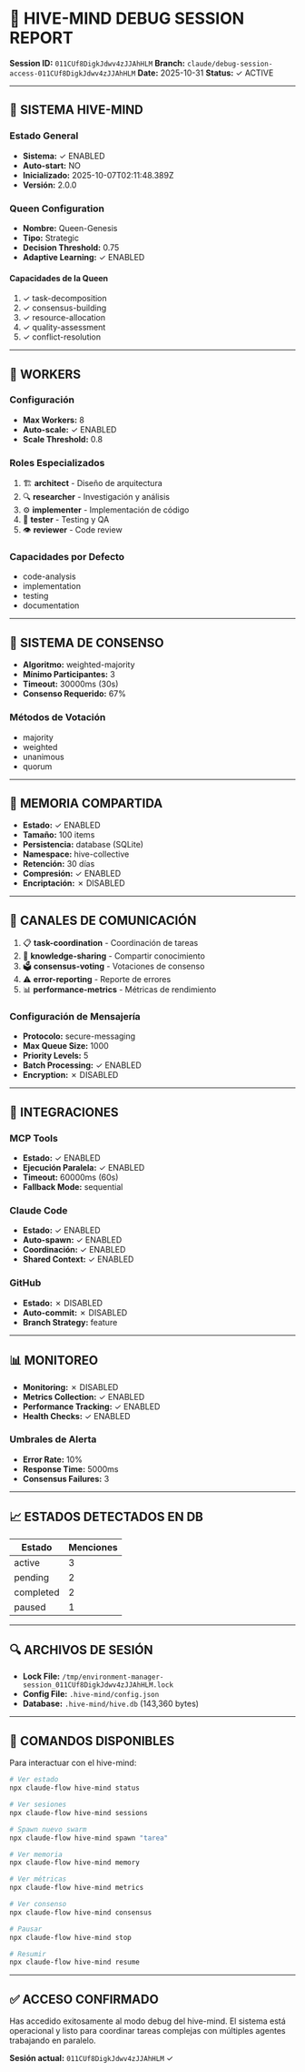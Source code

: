 # 🐝 HIVE-MIND DEBUG SESSION REPORT

**Session ID:** `011CUf8DigkJdwv4zJJAhHLM`
**Branch:** `claude/debug-session-access-011CUf8DigkJdwv4zJJAhHLM`
**Date:** 2025-10-31
**Status:** ✓ ACTIVE

---

## 🎯 SISTEMA HIVE-MIND

### Estado General
- **Sistema:** ✓ ENABLED
- **Auto-start:** NO
- **Inicializado:** 2025-10-07T02:11:48.389Z
- **Versión:** 2.0.0

### Queen Configuration
- **Nombre:** Queen-Genesis
- **Tipo:** Strategic
- **Decision Threshold:** 0.75
- **Adaptive Learning:** ✓ ENABLED

#### Capacidades de la Queen
1. ✓ task-decomposition
2. ✓ consensus-building
3. ✓ resource-allocation
4. ✓ quality-assessment
5. ✓ conflict-resolution

---

## 👷 WORKERS

### Configuración
- **Max Workers:** 8
- **Auto-scale:** ✓ ENABLED
- **Scale Threshold:** 0.8

### Roles Especializados
1. 🏗️ **architect** - Diseño de arquitectura
2. 🔍 **researcher** - Investigación y análisis
3. ⚙️ **implementer** - Implementación de código
4. 🧪 **tester** - Testing y QA
5. 👁️ **reviewer** - Code review

### Capacidades por Defecto
- code-analysis
- implementation
- testing
- documentation

---

## 🧠 SISTEMA DE CONSENSO

- **Algoritmo:** weighted-majority
- **Mínimo Participantes:** 3
- **Timeout:** 30000ms (30s)
- **Consenso Requerido:** 67%

### Métodos de Votación
- majority
- weighted
- unanimous
- quorum

---

## 💾 MEMORIA COMPARTIDA

- **Estado:** ✓ ENABLED
- **Tamaño:** 100 items
- **Persistencia:** database (SQLite)
- **Namespace:** hive-collective
- **Retención:** 30 días
- **Compresión:** ✓ ENABLED
- **Encriptación:** ✗ DISABLED

---

## 📡 CANALES DE COMUNICACIÓN

1. 📋 **task-coordination** - Coordinación de tareas
2. 🧠 **knowledge-sharing** - Compartir conocimiento
3. 🗳️ **consensus-voting** - Votaciones de consenso
4. ⚠️ **error-reporting** - Reporte de errores
5. 📊 **performance-metrics** - Métricas de rendimiento

### Configuración de Mensajería
- **Protocolo:** secure-messaging
- **Max Queue Size:** 1000
- **Priority Levels:** 5
- **Batch Processing:** ✓ ENABLED
- **Encryption:** ✗ DISABLED

---

## 🔗 INTEGRACIONES

### MCP Tools
- **Estado:** ✓ ENABLED
- **Ejecución Paralela:** ✓ ENABLED
- **Timeout:** 60000ms (60s)
- **Fallback Mode:** sequential

### Claude Code
- **Estado:** ✓ ENABLED
- **Auto-spawn:** ✓ ENABLED
- **Coordinación:** ✓ ENABLED
- **Shared Context:** ✓ ENABLED

### GitHub
- **Estado:** ✗ DISABLED
- **Auto-commit:** ✗ DISABLED
- **Branch Strategy:** feature

---

## 📊 MONITOREO

- **Monitoring:** ✗ DISABLED
- **Metrics Collection:** ✓ ENABLED
- **Performance Tracking:** ✓ ENABLED
- **Health Checks:** ✓ ENABLED

### Umbrales de Alerta
- **Error Rate:** 10%
- **Response Time:** 5000ms
- **Consensus Failures:** 3

---

## 📈 ESTADOS DETECTADOS EN DB

| Estado | Menciones |
|--------|-----------|
| active | 3 |
| pending | 2 |
| completed | 2 |
| paused | 1 |

---

## 🔍 ARCHIVOS DE SESIÓN

- **Lock File:** `/tmp/environment-manager-session_011CUf8DigkJdwv4zJJAhHLM.lock`
- **Config File:** `.hive-mind/config.json`
- **Database:** `.hive-mind/hive.db` (143,360 bytes)

---

## 📝 COMANDOS DISPONIBLES

Para interactuar con el hive-mind:

```bash
# Ver estado
npx claude-flow hive-mind status

# Ver sesiones
npx claude-flow hive-mind sessions

# Spawn nuevo swarm
npx claude-flow hive-mind spawn "tarea"

# Ver memoria
npx claude-flow hive-mind memory

# Ver métricas
npx claude-flow hive-mind metrics

# Ver consenso
npx claude-flow hive-mind consensus

# Pausar
npx claude-flow hive-mind stop

# Resumir
npx claude-flow hive-mind resume
```

---

## ✅ ACCESO CONFIRMADO

Has accedido exitosamente al modo debug del hive-mind. El sistema está operacional y listo para coordinar tareas complejas con múltiples agentes trabajando en paralelo.

**Sesión actual:** `011CUf8DigkJdwv4zJJAhHLM` ✓
